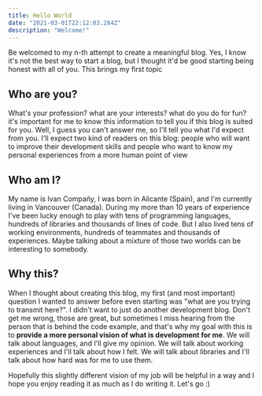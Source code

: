 ```yaml
---
title: Hello World
date: "2021-03-01T22:12:03.284Z"
description: "Welcome!"
---
```


Be welcomed to my n-th attempt to create a meaningful blog. Yes, I know it's not the best way to start a blog, but I thought it'd be good starting being honest with all of you. This brings my first topic

## Who are you?

What's your profession? what are your interests? what do you do for fun? it's important for me to know this information to tell you if this blog is suited for you. Well, I guess you can't answer me, so I'll tell you what I'd expect from you. I'll expect two kind of readers on this blog: people who will want to improve their development skills and people who want to know my personal experiences from a more human point of view

## Who am I?

My name is Ivan Compañy, I was born in Alicante (Spain), and I'm currently living in Vancouver (Canada). During my more than 10 years of experience I've been lucky enough to play with tens of programming languages, hundreds of libraries and thousands of lines of code. But I also lived tens of working environments, hundreds of teammates and thousands of experiences. Maybe talking about a mixture of those two worlds can be interesting to somebody.

## Why this?

When I thought about creating this blog, my first (and most important) question I wanted to answer before even starting was "what are you trying to transmit here?". I didn't want to just do another development blog. Don't get me wrong, those are great, but sometimes I miss hearing from the person that is behind the code example, and that's why my goal with this is to **provide a more personal vision of what is development for me**. We will talk about languages, and I'll give my opinion. We will talk about working experiences and I'll talk about how I felt. We will talk about libraries and I'll talk about how hard was for me to use them.

Hopefully this slightly different vision of my job will be helpful in a way and I hope you enjoy reading it as much as I do writing it. Let's go :)
